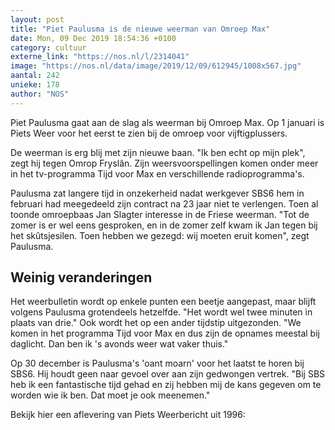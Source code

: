 ```yaml
---
layout: post
title: "Piet Paulusma is de nieuwe weerman van Omroep Max"
date: Mon, 09 Dec 2019 18:54:36 +0100
category: cultuur
externe_link: "https://nos.nl/l/2314041"
image: "https://nos.nl/data/image/2019/12/09/612945/1008x567.jpg"
aantal: 242
unieke: 178
author: "NOS"
---
```


<p>Piet Paulusma gaat aan de slag als weerman bij Omroep Max. Op 1 januari is Piets Weer voor het eerst te zien bij de omroep voor vijftigplussers.</p>
<p>De weerman is erg blij met zijn nieuwe baan. "Ik ben echt op mijn plek", zegt hij tegen Omrop Fryslân. Zijn weersvoorspellingen komen onder meer in het tv-programma Tijd voor Max en verschillende radioprogramma's.</p>
<p>Paulusma zat langere tijd in onzekerheid nadat werkgever SBS6 hem in februari had meegedeeld zijn contract na 23 jaar niet te verlengen. Toen al toonde omroepbaas Jan Slagter interesse in de Friese weerman. "Tot de zomer is er wel eens gesproken, en in de zomer zelf kwam ik Jan tegen bij het skûtsjesilen. Toen hebben we gezegd: wij moeten eruit komen", zegt Paulusma.</p>
<h2>Weinig veranderingen</h2>
<p>Het weerbulletin wordt op enkele punten een beetje aangepast, maar blijft volgens Paulusma grotendeels hetzelfde. "Het wordt wel twee minuten in plaats van drie." Ook wordt het op een ander tijdstip uitgezonden. "We komen in het programma Tijd voor Max en dus zijn de opnames meestal bij daglicht. Dan ben ik 's avonds weer wat vaker thuis."</p>
<p>Op 30 december is Paulusma's 'oant moarn' voor het laatst te horen bij SBS6. Hij houdt geen naar gevoel over aan zijn gedwongen vertrek. "Bij SBS heb ik een fantastische tijd gehad en zij hebben mij de kans gegeven om te worden wie ik ben. Dat moet je ook meenemen."</p>
<p>Bekijk hier een aflevering van Piets Weerbericht uit 1996:</p>
